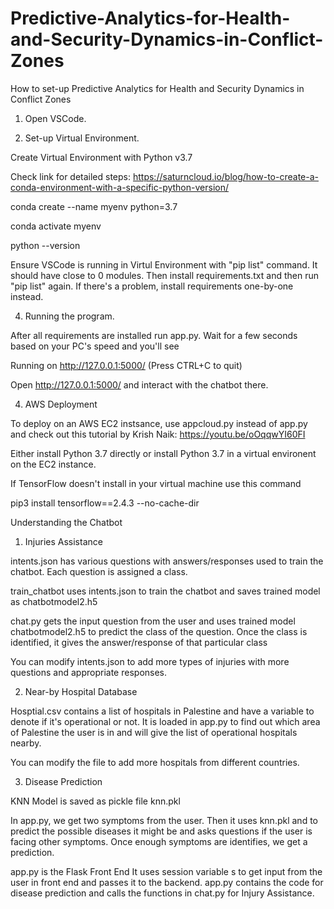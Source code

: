 # Predictive-Analytics-for-Health-and-Security-Dynamics-in-Conflict-Zones
How to set-up Predictive Analytics for Health and Security Dynamics in Conflict Zones

1. Open VSCode.
   
2. Set-up Virtual Environment.
   
Create Virtual Environment with Python v3.7

Check link for detailed steps: https://saturncloud.io/blog/how-to-create-a-conda-environment-with-a-specific-python-version/

   conda create --name myenv python=3.7
   
   conda activate myenv
   
   python --version

   Ensure VSCode is running in Virtul Environment with "pip list" command. It should have close to 0 modules. Then install requirements.txt and then run "pip list" again. If there's a problem, install requirements one-by-one instead.

4. Running the program.

After all requirements are installed run app.py. Wait for a few seconds based on your PC's speed and you'll see

Running on http://127.0.0.1:5000/ (Press CTRL+C to quit)

   Open http://127.0.0.1:5000/ and interact with the chatbot there.

4. AWS Deployment
   
To deploy on an AWS EC2 instsance, use appcloud.py instead of app.py and check out this tutorial by Krish Naik:  https://youtu.be/oOqqwYI60FI

Either install Python 3.7 directly or install Python 3.7 in a virtual environent on the EC2 instance.

If TensorFlow doesn't install in your virtual machine use this command

pip3 install tensorflow==2.4.3 --no-cache-dir





Understanding the Chatbot

1. Injuries Assistance

intents.json has various questions with answers/responses used to train the chatbot. Each question is assigned a class.

train_chatbot uses intents.json to train the chatbot and saves trained model as chatbotmodel2.h5

chat.py gets the input question from the user and uses trained model chatbotmodel2.h5 to predict the class of the question. Once the class is identified, it gives the answer/response of that particular class

You can modify intents.json to add more types of injuries with more questions and appropriate responses.

2. Near-by Hospital Database

Hosptial.csv contains a list of hospitals in Palestine and have a variable to denote if it's operational or not. It is loaded in app.py to find out which area of Palestine the user is in and will give the list of operational hospitals nearby. 

You can modify the file to add more hospitals from different countries.

3. Disease Prediction

KNN Model is saved as pickle file knn.pkl

In app.py, we get two symptoms from the user. Then it uses knn.pkl and to predict the possible diseases it might be and asks questions if the user is facing other symptoms. Once enough symptoms are identifies, we get a prediction. 

app.py is the Flask Front End
It uses session variable s to get input from the user in front end and passes it to the backend. 
app.py contains the code for disease prediction and calls the functions in chat.py for Injury Assistance.
